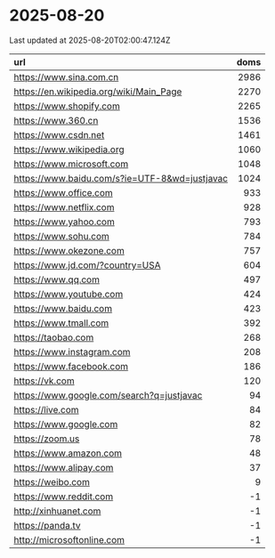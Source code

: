 # 2025-08-20

<!-- BEGIN -->
Last updated at 2025-08-20T02:00:47.124Z

url | doms
:- | -:
https://www.sina.com.cn | 2986
https://en.wikipedia.org/wiki/Main_Page | 2270
https://www.shopify.com | 2265
https://www.360.cn | 1536
https://www.csdn.net | 1461
https://www.wikipedia.org | 1060
https://www.microsoft.com | 1048
https://www.baidu.com/s?ie=UTF-8&wd=justjavac | 1024
https://www.office.com | 933
https://www.netflix.com | 928
https://www.yahoo.com | 793
https://www.sohu.com | 784
https://www.okezone.com | 757
https://www.jd.com/?country=USA | 604
https://www.qq.com | 497
https://www.youtube.com | 424
https://www.baidu.com | 423
https://www.tmall.com | 392
https://taobao.com | 268
https://www.instagram.com | 208
https://www.facebook.com | 186
https://vk.com | 120
https://www.google.com/search?q=justjavac | 94
https://live.com | 84
https://www.google.com | 82
https://zoom.us | 78
https://www.amazon.com | 48
https://www.alipay.com | 37
https://weibo.com | 9
https://www.reddit.com | -1
http://xinhuanet.com | -1
https://panda.tv | -1
http://microsoftonline.com | -1
<!-- END -->
